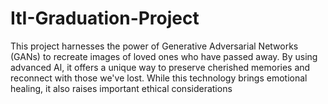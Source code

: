 # ItI-Graduation-Project
This project harnesses the power of Generative Adversarial Networks (GANs) to recreate images of loved ones who have passed away. By using advanced Al, it offers a unique way to preserve cherished memories and reconnect with those we've lost. While this technology brings emotional healing, it also raises important ethical considerations
